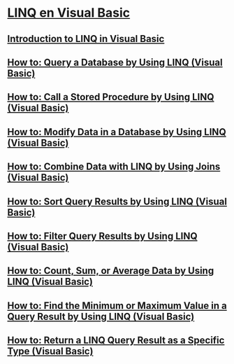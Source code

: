 # [LINQ en Visual Basic](index.md)
## [Introduction to LINQ in Visual Basic](introduction-to-linq.md)
## [How to: Query a Database by Using LINQ (Visual Basic)](how-to-query-a-database-by-using-linq.md)
## [How to: Call a Stored Procedure by Using LINQ (Visual Basic)](how-to-call-a-stored-procedure-by-using-linq.md)
## [How to: Modify Data in a Database by Using LINQ (Visual Basic)](how-to-modify-data-in-a-database-by-using-linq.md)
## [How to: Combine Data with LINQ by Using Joins (Visual Basic)](how-to-combine-data-with-linq-by-using-joins.md)
## [How to: Sort Query Results by Using LINQ (Visual Basic)](how-to-sort-query-results-by-using-linq.md)
## [How to: Filter Query Results by Using LINQ (Visual Basic)](how-to-filter-query-results-by-using-linq.md)
## [How to: Count, Sum, or Average Data by Using LINQ (Visual Basic)](how-to-count-sum-or-average-data-by-using-linq.md)
## [How to: Find the Minimum or Maximum Value in a Query Result by Using LINQ (Visual Basic)](how-to-find-the-minimum-or-maximum-value-in-a-query-result.md)
## [How to: Return a LINQ Query Result as a Specific Type (Visual Basic)](how-to-return-a-linq-query-result-as-a-specific-type.md)
